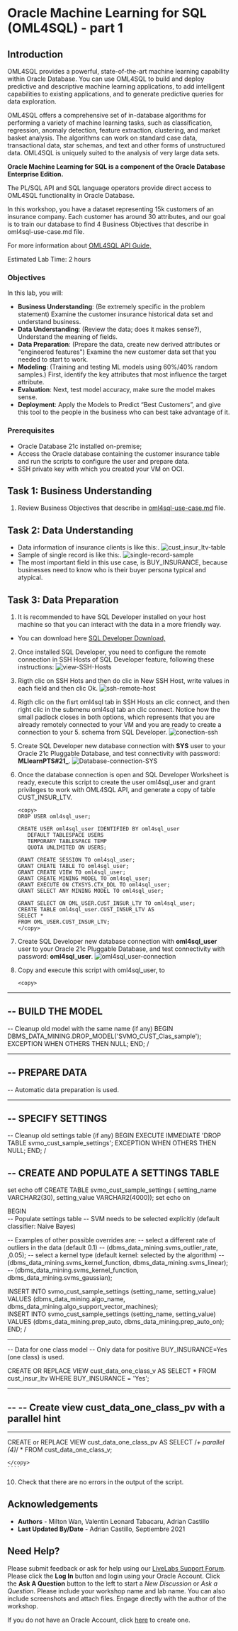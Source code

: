 # Oracle Machine Learning for SQL (OML4SQL) - part 1

## Introduction

OML4SQL provides a powerful, state-of-the-art machine learning capability within Oracle Database. You can use OML4SQL to build and deploy predictive and descriptive machine learning applications, to add intelligent capabilities to existing applications, and to generate predictive queries for data exploration.

OML4SQL offers a comprehensive set of in-database algorithms for performing a variety of machine learning tasks, such as classification, regression, anomaly detection, feature extraction, clustering, and market basket analysis. The algorithms can work on standard case data, transactional data, star schemas, and text and other forms of unstructured data. OML4SQL is uniquely suited to the analysis of very large data sets.

**Oracle Machine Learning for SQL is a component of the Oracle Database Enterprise Edition.**

The PL/SQL API and SQL language operators provide direct access to OML4SQL functionality in Oracle Database. 


In this workshop, you have a dataset representing 15k customers of an insurance company. Each customer has around 30 attributes, and our goal is to train our database to find 4 Business Objectives that describe in oml4sql-use-case.md file.

For more information about [OML4SQL API Guide,](https://docs.oracle.com/en/database/oracle/machine-learning/oml4sql/21/dmapi/introduction-to-oml4sql.html#GUID-429CF74D-C4B7-4302-9C33-5292A664E2AD) 

Estimated Lab Time: 2 hours 

### Objectives

In this lab, you will:

* **Business Understanding**: (Be extremely specific in the problem statement) Examine the customer insurance historical data set and understand business.
* **Data Understanding**: (Review the data; does it makes sense?), Understand the meaning of fields. 
* **Data Preparation**: (Prepare the data, create new derived attributes or "engineered features") Examine the new customer data set that you needed to start to work.
* **Modeling**: (Training and testing ML models using 60%/40% random samples.) First, identify the key attributes that most influence the target attribute.
* **Evaluation**: Next, test model accuracy, make sure the model makes sense.
* **Deployment**: Apply the Models to Predict “Best Customers”, and give this tool to the people in the business who can best take advantage of it.


### Prerequisites

* Oracle Database 21c installed on-premise;
* Access the Oracle database containing the customer insurance table and run the scripts to configure the user and prepare data.
* SSH private key with which you created your VM on OCI. 
    
## Task 1: Business Understanding 
    
1. Review Business Objectives that describe in [oml4sql-use-case.md](oml4sql-use-case.md) file.

## Task 2: Data Understanding 

* Data information of insurance clients is like this:.
![cust_insur_ltv-table](images/cust_insur_ltv-table.png)
* Sample of single record is like this:.
![single-record-sample](images/single-record.png)
* The most important field in this use case, is BUY_INSURANCE, because businesses need to know who is their buyer persona typical and atypical. 

## Task 3: Data Preparation 

1. It is recommended to have SQL Developer installed on your host machine so that you can interact with the data in a more friendly way.
* You can download here [SQL Developer Download,](https://www.oracle.com/tools/downloads/sqldev-downloads.html)

2. Once installed SQL Developer, you need to configure the remote connection in SSH Hosts of SQL Developer feature, following these instructions:
![view-SSH-Hosts](images/view-ssh.png)
3. Rigth clic on SSH Hots and then do clic in New SSH Host, write values in each field and then clic Ok. 
![ssh-remote-host](images/ssh-remote-host.png)
4. Rigth clic on the fisrt oml4sql tab in SSH Hosts an clic connect, and then right clic in the submenu oml4sql tab an clic connect. 
Notice how the small padlock closes in both options, which represents that you are already remotely connected to your VM and you are ready to create a connection to your 5. schema from SQL Developer. 
![conection-ssh](images/conection-ssh.png)
6. Create SQL Developer new database connection with **SYS** user to your Oracle 21c Pluggable Database, and test connectivity with password: **MLlearnPTS#21_**.
![Database-connection-SYS](images/Database-connection-SYS.png)

7. Once the database connection is open and SQL Developer Worksheet is ready, execute this script to create the user oml4sql_user and grant privileges to work with OML4SQL API, and generate a copy of table CUST_INSUR_LTV.
    
    ````
    <copy>
    DROP USER oml4sql_user;

	CREATE USER oml4sql_user IDENTIFIED BY oml4sql_user
       DEFAULT TABLESPACE USERS
       TEMPORARY TABLESPACE TEMP
       QUOTA UNLIMITED ON USERS;

	GRANT CREATE SESSION TO oml4sql_user;
	GRANT CREATE TABLE TO oml4sql_user;
	GRANT CREATE VIEW TO oml4sql_user;
	GRANT CREATE MINING MODEL TO oml4sql_user;
	GRANT EXECUTE ON CTXSYS.CTX_DDL TO oml4sql_user;
	GRANT SELECT ANY MINING MODEL TO oml4sql_user;

	GRANT SELECT ON OML_USER.CUST_INSUR_LTV TO oml4sql_user;
	CREATE TABLE oml4sql_user.CUST_INSUR_LTV AS
	SELECT *
	FROM OML_USER.CUST_INSUR_LTV;
    </copy>
    ````

8. Create SQL Developer new database connection with **oml4sql_user** user to your Oracle 21c Pluggable Database, and test connectivity with password: **oml4sql_user**.
![oml4sql_user-connection](images/oml4sql_user-connection.png)

9. Copy and execute this script with oml4sql_user, to 
   
    ````
    <copy>
    
-----------------------------------------------------------------------
--                            BUILD THE MODEL
-----------------------------------------------------------------------

-- Cleanup old model with the same name (if any)
BEGIN DBMS_DATA_MINING.DROP_MODEL('SVMO_CUST_Clas_sample');
EXCEPTION WHEN OTHERS THEN NULL; END;
/

--------------------------------
-- PREPARE DATA
--
-- Automatic data preparation is used.

-------------------
-- SPECIFY SETTINGS
--
-- Cleanup old settings table (if any)
BEGIN
  EXECUTE IMMEDIATE 'DROP TABLE svmo_cust_sample_settings';
EXCEPTION WHEN OTHERS THEN
  NULL;
END;
/

-- CREATE AND POPULATE A SETTINGS TABLE
--
set echo off
CREATE TABLE svmo_cust_sample_settings (
  setting_name  VARCHAR2(30),
  setting_value VARCHAR2(4000));
set echo on

BEGIN       
  -- Populate settings table
  -- SVM needs to be selected explicitly (default classifier: Naive Bayes)
   
  -- Examples of other possible overrides are:
  -- select a different rate of outliers in the data (default 0.1)
  -- (dbms_data_mining.svms_outlier_rate, ,0.05);
  -- select a kernel type (default kernel: selected by the algorithm)
  -- (dbms_data_mining.svms_kernel_function, dbms_data_mining.svms_linear);
  -- (dbms_data_mining.svms_kernel_function, dbms_data_mining.svms_gaussian);
   
  INSERT INTO svmo_cust_sample_settings (setting_name, setting_value) VALUES
  (dbms_data_mining.algo_name, dbms_data_mining.algo_support_vector_machines);  
  INSERT INTO svmo_cust_sample_settings (setting_name, setting_value) VALUES
  (dbms_data_mining.prep_auto, dbms_data_mining.prep_auto_on);
END;
/

--------------------------------------------------------------------------------
-- Data for one class model
-- Only data for positive BUY_INSURANCE=Yes (one class) is used.

CREATE OR REPLACE VIEW cust_data_one_class_v AS
SELECT *
FROM cust_insur_ltv
WHERE BUY_INSURANCE = 'Yes';

--------------------------------------------------------------------------------
--
-- Create view  cust_data_one_class_pv with a parallel hint
--
--------------------------------------------------------------------------------
CREATE or REPLACE VIEW cust_data_one_class_pv AS SELECT /*+ parallel (4)*/ * FROM cust_data_one_class_v;


    </copy>
    ````

10. Check that there are no errors in the output of the script.





## Acknowledgements
* **Authors** - Milton Wan, Valentin Leonard Tabacaru, Adrian Castillo
* **Last Updated By/Date** -  Adrian Castillo, Septiembre 2021
    
## Need Help?
Please submit feedback or ask for help using our [LiveLabs Support Forum](https://community.oracle.com/tech/developers/categories/livelabsdiscussions). Please click the **Log In** button and login using your Oracle Account. Click the **Ask A Question** button to the left to start a *New Discussion* or *Ask a Question*.  Please include your workshop name and lab name.  You can also include screenshots and attach files.  Engage directly with the author of the workshop.
    
If you do not have an Oracle Account, click [here](https://profile.oracle.com/myprofile/account/create-account.jspx) to create one.
    